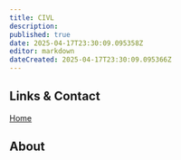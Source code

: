 ```yaml
---
title: CIVL
description: 
published: true
date: 2025-04-17T23:30:09.095358Z
editor: markdown
dateCreated: 2025-04-17T23:30:09.095366Z
---
```


## Links & Contact
[Home](https://civlchicago.com/)


## About
